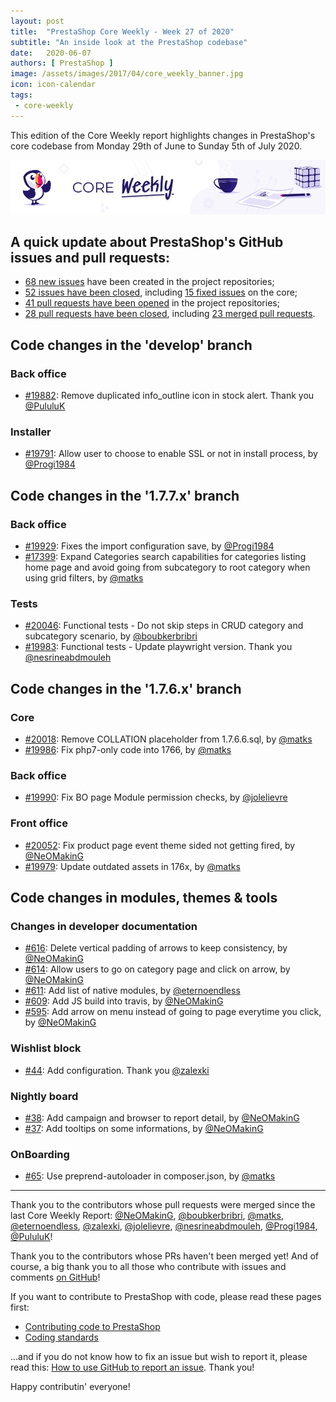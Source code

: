 ```yaml
---
layout: post
title:  "PrestaShop Core Weekly - Week 27 of 2020"
subtitle: "An inside look at the PrestaShop codebase"
date:   2020-06-07
authors: [ PrestaShop ]
image: /assets/images/2017/04/core_weekly_banner.jpg
icon: icon-calendar
tags:
 - core-weekly
---
```


This edition of the Core Weekly report highlights changes in PrestaShop's core codebase from Monday 29th of June to Sunday 5th of July 2020.

![Core Weekly banner](/assets/images/2018/12/banner-core-weekly.jpg)


## A quick update about PrestaShop's GitHub issues and pull requests:

- [68 new issues](https://github.com/search?q=org%3APrestaShop+is%3Apublic++-repo%3Aprestashop%2Fprestashop.github.io++is%3Aissue+created%3A2020-06-29..2020-07-05) have been created in the project repositories;
- [52 issues have been closed](https://github.com/search?q=org%3APrestaShop+is%3Apublic++-repo%3Aprestashop%2Fprestashop.github.io++is%3Aissue+closed%3A2020-06-29..2020-07-05), including [15 fixed issues](https://github.com/search?q=org%3APrestaShop+is%3Apublic++-repo%3Aprestashop%2Fprestashop.github.io++is%3Aissue+label%3Afixed+closed%3A2020-06-29..2020-07-05) on the core;
- [41 pull requests have been opened](https://github.com/search?q=org%3APrestaShop+is%3Apublic++-repo%3Aprestashop%2Fprestashop.github.io++is%3Apr+created%3A2020-06-29..2020-07-05) in the project repositories;
- [28 pull requests have been closed](https://github.com/search?q=org%3APrestaShop+is%3Apublic++-repo%3Aprestashop%2Fprestashop.github.io++is%3Apr+closed%3A2020-06-29..2020-07-05), including [23 merged pull requests](https://github.com/search?q=org%3APrestaShop+is%3Apublic++-repo%3Aprestashop%2Fprestashop.github.io++is%3Apr+merged%3A2020-06-29..2020-07-05).
        


## Code changes in the 'develop' branch


### Back office
* [#19882](https://github.com/PrestaShop/PrestaShop/pull/19882): Remove duplicated info_outline icon in stock alert. Thank you [@PululuK](https://github.com/PululuK)


### Installer
* [#19791](https://github.com/PrestaShop/PrestaShop/pull/19791): Allow user to choose to enable SSL or not in install process, by [@Progi1984](https://github.com/Progi1984)


## Code changes in the '1.7.7.x' branch


### Back office
* [#19929](https://github.com/PrestaShop/PrestaShop/pull/19929): Fixes the import configuration save, by [@Progi1984](https://github.com/Progi1984)
* [#17399](https://github.com/PrestaShop/PrestaShop/pull/17399): Expand Categories search capabilities for categories listing home page and avoid going from subcategory to root category when using grid filters, by [@matks](https://github.com/matks)


### Tests
* [#20046](https://github.com/PrestaShop/PrestaShop/pull/20046): Functional tests - Do not skip steps in CRUD category and subcategory scenario, by [@boubkerbribri](https://github.com/boubkerbribri)
* [#19983](https://github.com/PrestaShop/PrestaShop/pull/19983): Functional tests - Update playwright version. Thank you [@nesrineabdmouleh](https://github.com/nesrineabdmouleh)


## Code changes in the '1.7.6.x' branch


### Core
* [#20018](https://github.com/PrestaShop/PrestaShop/pull/20018): Remove COLLATION placeholder from 1.7.6.6.sql, by [@matks](https://github.com/matks)
* [#19986](https://github.com/PrestaShop/PrestaShop/pull/19986): Fix php7-only code into 1766, by [@matks](https://github.com/matks)


### Back office
* [#19990](https://github.com/PrestaShop/PrestaShop/pull/19990): Fix BO page Module permission checks, by [@jolelievre](https://github.com/jolelievre)


### Front office
* [#20052](https://github.com/PrestaShop/PrestaShop/pull/20052): Fix product page event theme sided not getting fired, by [@NeOMakinG](https://github.com/NeOMakinG)
* [#19979](https://github.com/PrestaShop/PrestaShop/pull/19979): Update outdated assets in 176x, by [@matks](https://github.com/matks)


## Code changes in modules, themes & tools


### Changes in developer documentation
* [#616](https://github.com/PrestaShop/docs/pull/616): Delete vertical padding of arrows to keep consistency, by [@NeOMakinG](https://github.com/NeOMakinG)
* [#614](https://github.com/PrestaShop/docs/pull/614): Allow users to go on category page and click on arrow, by [@NeOMakinG](https://github.com/NeOMakinG)
* [#611](https://github.com/PrestaShop/docs/pull/611): Add list of native modules, by [@eternoendless](https://github.com/eternoendless)
* [#609](https://github.com/PrestaShop/docs/pull/609): Add JS build into travis, by [@NeOMakinG](https://github.com/NeOMakinG)
* [#595](https://github.com/PrestaShop/docs/pull/595): Add arrow on menu instead of going to page everytime you click, by [@NeOMakinG](https://github.com/NeOMakinG)


### Wishlist block
* [#44](https://github.com/PrestaShop/blockwishlist/pull/44): Add configuration. Thank you [@zalexki](https://github.com/zalexki)


### Nightly board
* [#38](https://github.com/PrestaShop/nightly-board/pull/38): Add campaign and browser to report detail, by [@NeOMakinG](https://github.com/NeOMakinG)
* [#37](https://github.com/PrestaShop/nightly-board/pull/37): Add tooltips on some informations, by [@NeOMakinG](https://github.com/NeOMakinG)


### OnBoarding
* [#65](https://github.com/PrestaShop/welcome/pull/65): Use preprend-autoloader in composer.json, by [@matks](https://github.com/matks)


<hr />

Thank you to the contributors whose pull requests were merged since the last Core Weekly Report: [@NeOMakinG](https://github.com/NeOMakinG), [@boubkerbribri](https://github.com/boubkerbribri), [@matks](https://github.com/matks), [@eternoendless](https://github.com/eternoendless), [@zalexki](https://github.com/zalexki), [@jolelievre](https://github.com/jolelievre), [@nesrineabdmouleh](https://github.com/nesrineabdmouleh), [@Progi1984](https://github.com/Progi1984), [@PululuK](https://github.com/PululuK)!

Thank you to the contributors whose PRs haven't been merged yet! And of course, a big thank you to all those who contribute with issues and comments [on GitHub](https://github.com/PrestaShop/PrestaShop)!

If you want to contribute to PrestaShop with code, please read these pages first:

 * [Contributing code to PrestaShop](https://devdocs.prestashop.com/1.7/contribute/contribution-guidelines/)
 * [Coding standards](https://devdocs.prestashop.com/1.7/development/coding-standards/)

...and if you do not know how to fix an issue but wish to report it, please read this: [How to use GitHub to report an issue](https://devdocs.prestashop.com/1.7/contribute/contribute-reporting-issues/). Thank you!

Happy contributin' everyone!

